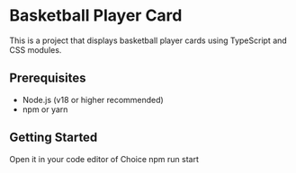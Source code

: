 # Basketball Player Card

This is a project that displays basketball player cards using TypeScript and CSS modules.

## Prerequisites

- Node.js (v18 or higher recommended)
- npm or yarn

## Getting Started

Open it in your code editor of Choice
npm run start
